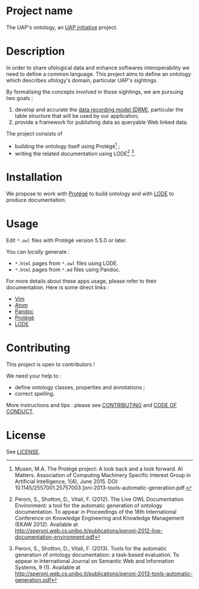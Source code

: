 # Project name

The UAP's ontology, an [UAP initiative](https://www.uap-initiative.org) project.

# Description

In order to share ufological data and enhance softwares interoperability we need
to define a common language. This project aims to define an ontology which
describes ufology's domain, particular UAP's sightings.

By formalising the concepts involved in those sightings, we are pursuing two
goals : 

1. develop and accurate the [data recording model
   (DRM)](https://uap-initiative.github.io/drm/), particular the table structure
   that will be used by our application;
2. provide a framework for publishing data as queryable Web linked data.

The project consists of 

- building the ontology itself using Protégé[^1] ;
- writing the related documentation using LODE[^2] [^3].
  

[^1]: Musen, M.A. The Protégé project: A look back and a look forward. AI Matters.
  Association of Computing Machinery Specific Interest Group in Artificial
  Intelligence, 1(4), June 2015.  DOI:
  10.1145/2557001.25757003.]oni-2013-tools-automatic-generation.pdf.

[^2]: Peroni, S., Shotton, D., Vitali, F. (2012). The Live OWL Documentation
  Environment: a tool for the automatic generation of ontology documentation. To
  appear in Proceedings of the 18th International Conference on Knowledge
  Engineering and Knowledge Management (EKAW 2012). Available at
  http://speroni.web.cs.unibo.it/publications/peroni-2012-live-documentation-environment.pdf

[^3]: Peroni, S., Shotton, D., Vitali, F. (2013). Tools for the automatic
  generation of ontology documentation: a task-based evaluation. To appear in
  International Journal on Semantic Web and Information Systems, 9 (1).
  Available at
  http://speroni.web.cs.unibo.it/publications/peroni-2013-tools-automatic-generation.pdf 

# Installation

We propose to work with [Protégé](https://protege.stanford.edu/) to build
ontology and with [LODE](https://essepuntato.it/lode/) to produce documentation.

# Usage

Edit `*.owl` files with Protégé version 5.5.0 or later.

You can *locally* generate :

- `*.html` pages from `*.owl` files using LODE.
- `*.html` pages from `*.md` files using Pandoc.

For more details about these apps usage, please refer to their documentation.
Here is some direct links :

- [Vim](https://www.vim.org/docs.php)
- [Atom](https://flight-manual.atom.io/)
- [Pandoc](https://pandoc.org/getting-started.html)
- [Protégé](https://protege.stanford.edu/)
- [LODE](https://essepuntato.it/lode/)

# Contributing

This project is open to contributors !

We need your help to :

- define ontology classes, properties and annotations ;
- correct spelling.

More instructions and tips : please see [CONTRIBUTING](CONTRIBUTING.md) and
[CODE OF CONDUCT](CODE_OF_CONDUCT.md).

# License

See [LICENSE](LICENSE.md).
